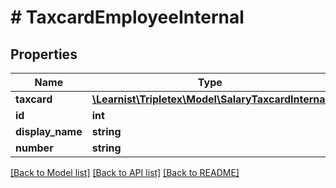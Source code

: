 # # TaxcardEmployeeInternal

## Properties

Name | Type | Description | Notes
------------ | ------------- | ------------- | -------------
**taxcard** | [**\Learnist\Tripletex\Model\SalaryTaxcardInternal**](SalaryTaxcardInternal.md) |  | [optional]
**id** | **int** |  | [optional]
**display_name** | **string** |  | [optional]
**number** | **string** |  | [optional]

[[Back to Model list]](../../README.md#models) [[Back to API list]](../../README.md#endpoints) [[Back to README]](../../README.md)
